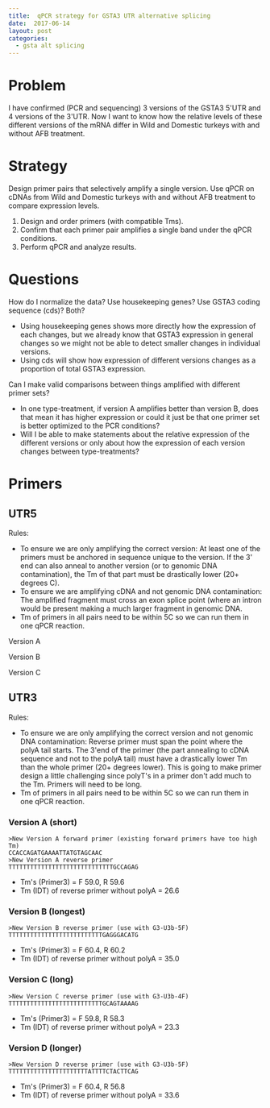 ```yaml
---
title:  qPCR strategy for GSTA3 UTR alternative splicing
date:  2017-06-14
layout: post
categories:
  - gsta alt splicing
---
```

# Problem

I have confirmed (PCR and sequencing) 3 versions of the GSTA3 5'UTR and 4 versions of the 3'UTR. Now I want to know how the relative levels of these different versions of the mRNA differ in Wild and Domestic turkeys with and without AFB treatment.

# Strategy

Design primer pairs that selectively amplify a single version. Use qPCR on cDNAs from Wild and Domestic turkeys with and without AFB treatment to compare expression levels.

1. Design and order primers (with compatible Tms).
2. Confirm that each primer pair amplifies a single band under the qPCR conditions.
3. Perform qPCR and analyze results.

# Questions

How do I normalize the data? Use housekeeping genes? Use GSTA3 coding sequence (cds)? Both?
  * Using housekeeping genes shows more directly how the expression of each changes, but we already know that GSTA3 expression in general changes so we might not be able to detect smaller changes in individual versions.
  * Using cds will show how expression of different versions changes as a proportion of total GSTA3 expression.

Can I make valid comparisons between things amplified with different primer sets?
  * In one type-treatment, if version A amplifies better than version B, does that mean it has higher expression or could it just be that one primer set is better optimized to the PCR conditions?
  * Will I be able to make statements about the relative expression of the different versions or only about how the expression of each version changes between type-treatments?

# Primers

## UTR5

Rules:
  * To ensure we are only amplifying the correct version: At least one of the primers must be anchored in sequence unique to the version. If the 3' end can also anneal to another version (or to genomic DNA contamination), the Tm of that part must be drastically lower (20+ degrees C).  
  * To ensure we are amplifying cDNA and not genomic DNA contamination: The amplified fragment must cross an exon splice point (where an intron would be present making a much larger fragment in genomic DNA.
  * Tm of primers in all pairs need to be within 5C so we can run them in one qPCR reaction.

Version A

Version B

Version C

## UTR3

Rules:
  * To ensure we are only amplifying the correct version and not genomic DNA contamination: Reverse primer must span the point where the polyA tail starts. The 3'end of the primer (the part annealing to cDNA sequence and not to the polyA tail) must have a drastically lower Tm than the whole primer (20+ degrees lower).  This is going to make primer design a little challenging since polyT's in a primer don't add much to the Tm. Primers will need to be long.
  * Tm of primers in all pairs need to be within 5C so we can run them in one qPCR reaction.

### Version A (short)
~~~
>New Version A forward primer (existing forward primers have too high Tm)
CCACCAGATGAAAATTATGTAGCAAC
>New Version A reverse primer
TTTTTTTTTTTTTTTTTTTTTTTTTTTTTGCCAGAG
~~~
  * Tm's (Primer3) = F 59.0, R 59.6
  * Tm (IDT) of reverse primer without polyA = 26.6

### Version B (longest)
~~~
>New Version B reverse primer (use with G3-U3b-5F)
TTTTTTTTTTTTTTTTTTTTTTTTTTGAGGGACATG
~~~
  * Tm's (Primer3) = F 60.4, R 60.2
  * Tm (IDT) of reverse primer without polyA = 35.0

### Version C (long)
~~~
>New Version C reverse primer (use with G3-U3b-4F)
TTTTTTTTTTTTTTTTTTTTTTTTTTGCAGTAAAAG
~~~
  * Tm's (Primer3) = F 59.8, R 58.3
  * Tm (IDT) of reverse primer without polyA = 23.3

### Version D (longer)
~~~
>New Version D reverse primer (use with G3-U3b-5F)
TTTTTTTTTTTTTTTTTTTTTTATTTTCTACTTCAG
~~~
  * Tm's (Primer3) = F 60.4, R 56.8
  * Tm (IDT) of reverse primer without polyA = 33.6
